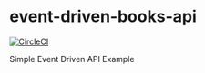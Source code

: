 # event-driven-books-api

[![CircleCI](https://circleci.com/gh/ozthemagician/event-driven-books-api.svg?style=svg)](https://circleci.com/gh/ozthemagician/event-driven-books-api)

Simple Event Driven API Example
